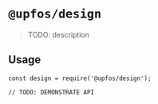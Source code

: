 # `@upfos/design`

> TODO: description

## Usage

```
const design = require('@upfos/design');

// TODO: DEMONSTRATE API
```
